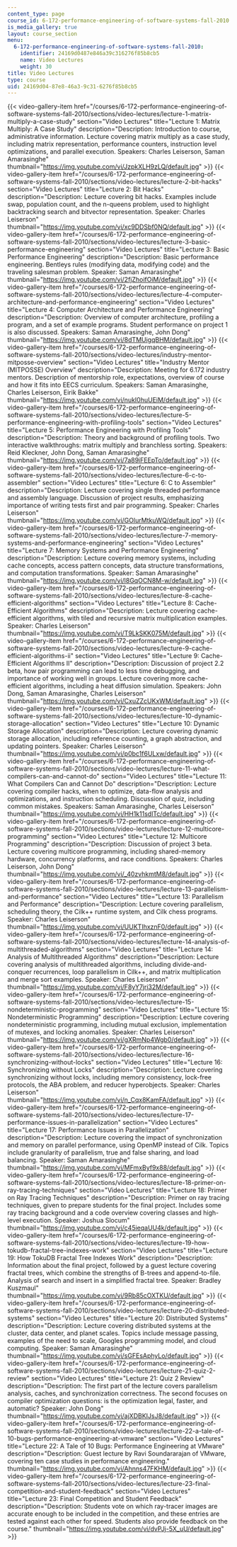 ```yaml
---
content_type: page
course_id: 6-172-performance-engineering-of-software-systems-fall-2010
is_media_gallery: true
layout: course_section
menu:
  6-172-performance-engineering-of-software-systems-fall-2010:
    identifier: 24169d0487e846a39c316276f85b8cb5
    name: Video Lectures
    weight: 30
title: Video Lectures
type: course
uid: 24169d04-87e8-46a3-9c31-6276f85b8cb5
---
```

{{< video-gallery-item href="/courses/6-172-performance-engineering-of-software-systems-fall-2010/sections/video-lectures/lecture-1-matrix-multiply-a-case-study" section="Video Lectures" title="Lecture 1: Matrix Multiply: A Case Study" description="Description: Introduction to course, administrative information. Lecture covering matrix multiply as a case study, including matrix representation, performance counters, instruction level optimizations, and parallel execution. Speakers: Charles Leiserson, Saman Amarasinghe" thumbnail="https://img.youtube.com/vi/JzpkXLH9zLQ/default.jpg" >}}
{{< video-gallery-item href="/courses/6-172-performance-engineering-of-software-systems-fall-2010/sections/video-lectures/lecture-2-bit-hacks" section="Video Lectures" title="Lecture 2: Bit Hacks" description="Description: Lecture covering bit hacks. Examples include swap, population count, and the n-queens problem, used to highlight backtracking search and bitvector representation. Speaker: Charles Leiserson" thumbnail="https://img.youtube.com/vi/xc9DDSbf0NQ/default.jpg" >}}
{{< video-gallery-item href="/courses/6-172-performance-engineering-of-software-systems-fall-2010/sections/video-lectures/lecture-3-basic-performance-engineering" section="Video Lectures" title="Lecture 3: Basic Performance Engineering" description="Description: Basic performance engineering. Bentleys rules (modifying data, modifying code) and the traveling salesman problem. Speaker: Saman Amarasinghe" thumbnail="https://img.youtube.com/vi/2fjZhoifOiM/default.jpg" >}}
{{< video-gallery-item href="/courses/6-172-performance-engineering-of-software-systems-fall-2010/sections/video-lectures/lecture-4-computer-architecture-and-performance-engineering" section="Video Lectures" title="Lecture 4: Computer Architecture and Performance Engineering" description="Description: Overview of computer architecture, profiling a program, and a set of example programs. Student performance on project 1 is also discussed. Speakers: Saman Amarasinghe, John Dong" thumbnail="https://img.youtube.com/vi/8dTMUigqBHM/default.jpg" >}}
{{< video-gallery-item href="/courses/6-172-performance-engineering-of-software-systems-fall-2010/sections/video-lectures/industry-mentor-mitposse-overview" section="Video Lectures" title="Industry Mentor (MITPOSSE) Overview" description="Description: Meeting for 6.172 industry mentors. Description of mentorship role, expectations, overview of course and how it fits into EECS curriculum. Speakers: Saman Amarasinghe, Charles Leiserson, Eirik Bakke" thumbnail="https://img.youtube.com/vi/nukI0huUEiM/default.jpg" >}}
{{< video-gallery-item href="/courses/6-172-performance-engineering-of-software-systems-fall-2010/sections/video-lectures/lecture-5-performance-engineering-with-profiling-tools" section="Video Lectures" title="Lecture 5: Performance Engineering with Profiling Tools" description="Description: Theory and background of profiling tools. Two interactive walkthroughs: matrix multiply and branchless sorting. Speakers: Reid Kleckner, John Dong, Saman Amarasinghe" thumbnail="https://img.youtube.com/vi/7a89iFEEpTo/default.jpg" >}}
{{< video-gallery-item href="/courses/6-172-performance-engineering-of-software-systems-fall-2010/sections/video-lectures/lecture-6-c-to-assembler" section="Video Lectures" title="Lecture 6: C to Assembler" description="Description: Lecture covering single threaded performance and assembly language. Discussion of project results, emphasizing importance of writing tests first and pair programming. Speaker: Charles Leiserson" thumbnail="https://img.youtube.com/vi/GOlurMtkuWQ/default.jpg" >}}
{{< video-gallery-item href="/courses/6-172-performance-engineering-of-software-systems-fall-2010/sections/video-lectures/lecture-7-memory-systems-and-performance-engineering" section="Video Lectures" title="Lecture 7: Memory Systems and Performance Engineering" description="Description: Lecture covering memory systems, including cache concepts, access pattern concepts, data structure transformations, and computation transformations. Speaker: Saman Amarasinghe" thumbnail="https://img.youtube.com/vi/l8GqOCN8M-w/default.jpg" >}}
{{< video-gallery-item href="/courses/6-172-performance-engineering-of-software-systems-fall-2010/sections/video-lectures/lecture-8-cache-efficient-algorithms" section="Video Lectures" title="Lecture 8: Cache-Efficient Algorithms" description="Description: Lecture covering cache-efficient algorithms, with tiled and recursive matrix multiplication examples. Speaker: Charles Leiserson" thumbnail="https://img.youtube.com/vi/T9LkSKK075M/default.jpg" >}}
{{< video-gallery-item href="/courses/6-172-performance-engineering-of-software-systems-fall-2010/sections/video-lectures/lecture-9-cache-efficient-algorithms-ii" section="Video Lectures" title="Lecture 9: Cache-Efficient Algorithms II" description="Description: Discussion of project 2.2 beta, how pair programming can lead to less time debugging, and importance of working well in groups. Lecture covering more cache-efficient algorithms, including a heat diffusion simulation. Speakers: John Dong, Saman Amarasinghe, Charles Leiserson" thumbnail="https://img.youtube.com/vi/CxuZZcUKxWM/default.jpg" >}}
{{< video-gallery-item href="/courses/6-172-performance-engineering-of-software-systems-fall-2010/sections/video-lectures/lecture-10-dynamic-storage-allocation" section="Video Lectures" title="Lecture 10: Dynamic Storage Allocation" description="Description: Lecture covering dynamic storage allocation, including reference counting, a graph abstraction, and updating pointers. Speaker: Charles Leiserson" thumbnail="https://img.youtube.com/vi/p0bc1f6ULxw/default.jpg" >}}
{{< video-gallery-item href="/courses/6-172-performance-engineering-of-software-systems-fall-2010/sections/video-lectures/lecture-11-what-compilers-can-and-cannot-do" section="Video Lectures" title="Lecture 11: What Compilers Can and Cannot Do" description="Description: Lecture covering compiler hacks, when to optimize, data-flow analysis and optimizations, and instruction scheduling. Discussion of quiz, including common mistakes. Speakers: Saman Amarasinghe, Charles Leiserson" thumbnail="https://img.youtube.com/vi/HH1k11sdlTc/default.jpg" >}}
{{< video-gallery-item href="/courses/6-172-performance-engineering-of-software-systems-fall-2010/sections/video-lectures/lecture-12-multicore-programming" section="Video Lectures" title="Lecture 12: Multicore Programming" description="Description: Discussion of project 3 beta. Lecture covering multicore programming, including shared-memory hardware, concurrency platforms, and race conditions. Speakers: Charles Leiserson, John Dong" thumbnail="https://img.youtube.com/vi/_40zvhkmtM8/default.jpg" >}}
{{< video-gallery-item href="/courses/6-172-performance-engineering-of-software-systems-fall-2010/sections/video-lectures/lecture-13-parallelism-and-performance" section="Video Lectures" title="Lecture 13: Parallelism and Performance" description="Description: Lecture covering parallelism, scheduling theory, the Cilk++ runtime system, and Cilk chess programs. Speaker: Charles Leiserson" thumbnail="https://img.youtube.com/vi/UUKTIhxznF0/default.jpg" >}}
{{< video-gallery-item href="/courses/6-172-performance-engineering-of-software-systems-fall-2010/sections/video-lectures/lecture-14-analysis-of-multithreaded-algorithms" section="Video Lectures" title="Lecture 14: Analysis of Multithreaded Algorithms" description="Description: Lecture covering analysis of multithreaded algorithms, including divide-and-conquer recurrences, loop parallelism in Cilk++, and matrix multiplication and merge sort examples. Speaker: Charles Leiserson" thumbnail="https://img.youtube.com/vi/F8yY7jri32M/default.jpg" >}}
{{< video-gallery-item href="/courses/6-172-performance-engineering-of-software-systems-fall-2010/sections/video-lectures/lecture-15-nondeterministic-programming" section="Video Lectures" title="Lecture 15: Nondeterministic Programming" description="Description: Lecture covering nondeterministic programming, including mutual exclusion, implementation of mutexes, and locking anomalies. Speaker: Charles Leiserson" thumbnail="https://img.youtube.com/vi/gXRmNp4Wgb0/default.jpg" >}}
{{< video-gallery-item href="/courses/6-172-performance-engineering-of-software-systems-fall-2010/sections/video-lectures/lecture-16-synchronizing-without-locks" section="Video Lectures" title="Lecture 16: Synchronizing without Locks" description="Description: Lecture covering synchronizing without locks, including memory consistency, lock-free protocols, the ABA problem, and reducer hyperobjects. Speaker: Charles Leiserson" thumbnail="https://img.youtube.com/vi/n_Cqx8KamFA/default.jpg" >}}
{{< video-gallery-item href="/courses/6-172-performance-engineering-of-software-systems-fall-2010/sections/video-lectures/lecture-17-performance-issues-in-parallelization" section="Video Lectures" title="Lecture 17: Performance Issues in Parallelization" description="Description: Lecture covering the impact of synchronization and memory on parallel performance, using OpenMP instead of Cilk. Topics include granularity of parallelism, true and false sharing, and load balancing. Speaker: Saman Amarasinghe" thumbnail="https://img.youtube.com/vi/MFmxByf9x88/default.jpg" >}}
{{< video-gallery-item href="/courses/6-172-performance-engineering-of-software-systems-fall-2010/sections/video-lectures/lecture-18-primer-on-ray-tracing-techniques" section="Video Lectures" title="Lecture 18: Primer on Ray Tracing Techniques" description="Description: Primer on ray tracing techniques, given to prepare students for the final project. Includes some ray tracing background and a code overview covering classes and high-level execution. Speaker: Joshua Slocum" thumbnail="https://img.youtube.com/vi/c45ieqaUU4k/default.jpg" >}}
{{< video-gallery-item href="/courses/6-172-performance-engineering-of-software-systems-fall-2010/sections/video-lectures/lecture-19-how-tokudb-fractal-tree-indexes-work" section="Video Lectures" title="Lecture 19: How TokuDB Fractal Tree Indexes Work" description="Description: Information about the final project, followed by a guest lecture covering fractal trees, which combine the strengths of B-trees and append-to-file. Analysis of search and insert in a simplified fractal tree. Speaker: Bradley Kuszmaul" thumbnail="https://img.youtube.com/vi/9Rb85cOXTKU/default.jpg" >}}
{{< video-gallery-item href="/courses/6-172-performance-engineering-of-software-systems-fall-2010/sections/video-lectures/lecture-20-distributed-systems" section="Video Lectures" title="Lecture 20: Distributed Systems" description="Description: Lecture covering distributed systems at the cluster, data center, and planet scales. Topics include message passing, examples of the need to scale, Googles programming model, and cloud computing. Speaker: Saman Amarasinghe" thumbnail="https://img.youtube.com/vi/sGFEsAphyLo/default.jpg" >}}
{{< video-gallery-item href="/courses/6-172-performance-engineering-of-software-systems-fall-2010/sections/video-lectures/lecture-21-quiz-2-review" section="Video Lectures" title="Lecture 21: Quiz 2 Review" description="Description: The first part of the lecture covers parallelism analysis, caches, and synchronization correctness. The second focuses on compiler optimization questions: is the optimization legal, faster, and automatic? Speaker: John Dong" thumbnail="https://img.youtube.com/vi/ajXDBKIJsJ8/default.jpg" >}}
{{< video-gallery-item href="/courses/6-172-performance-engineering-of-software-systems-fall-2010/sections/video-lectures/lecture-22-a-tale-of-10-bugs-performance-engineering-at-vmware" section="Video Lectures" title="Lecture 22: A Tale of 10 Bugs: Performance Engineering at VMware" description="Description: Guest lecture by Ravi Soundararajan of VMware, covering ten case studies in performance engineering." thumbnail="https://img.youtube.com/vi/Ahnns47FKHM/default.jpg" >}}
{{< video-gallery-item href="/courses/6-172-performance-engineering-of-software-systems-fall-2010/sections/video-lectures/lecture-23-final-competition-and-student-feedback" section="Video Lectures" title="Lecture 23: Final Competition and Student Feedback" description="Description: Students vote on which ray-tracer images are accurate enough to be included in the competition, and these entries are tested against each other for speed. Students also provide feedback on the course." thumbnail="https://img.youtube.com/vi/dvPJj-5X_uU/default.jpg" >}}